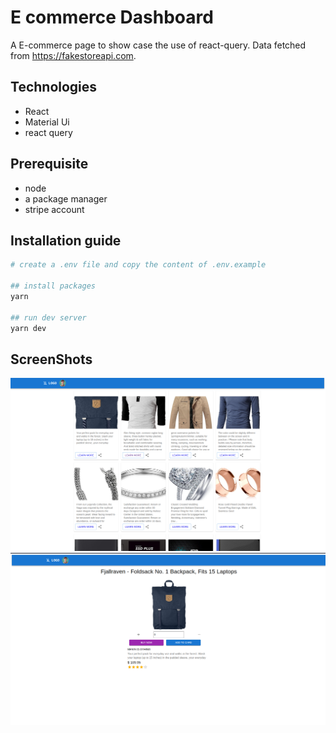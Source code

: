 # E commerce Dashboard
A E-commerce page to show case the use of react-query.
Data fetched from https://fakestoreapi.com.

## Technologies
* React
* Material Ui
* react query

## Prerequisite
* node
* a package manager
* stripe account

## Installation guide
```bash
# create a .env file and copy the content of .env.example

## install packages
yarn

## run dev server
yarn dev
```

## ScreenShots
![dashboard page](./ss/dashboard.png)
![detail page](./ss/detail-page.png)